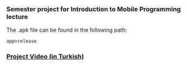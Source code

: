 ### Semester project for Introduction to Mobile Programming lecture

The .apk file can be found in the following path:
```
app>release

```

### [Project Video (in Turkish)](https://www.youtube.com/watch?v=2J60G8m_cf0)

